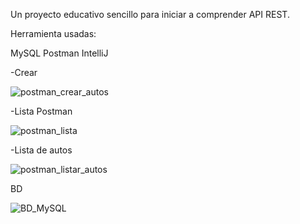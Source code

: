 Un proyecto educativo sencillo para iniciar a comprender API REST.

Herramienta usadas:

MySQL
Postman
IntelliJ

-Crear 

![postman_crear_autos](https://github.com/user-attachments/assets/bfc3488e-2200-415c-a709-ca12ae563e17)

-Lista Postman

![postman_lista](https://github.com/user-attachments/assets/376f5f19-60d0-4a1e-9daa-e05f86db7180)

-Lista de autos

![postman_listar_autos](https://github.com/user-attachments/assets/f5983cae-add6-455b-9eff-2ce1778a04de)

BD

![BD_MySQL](https://github.com/user-attachments/assets/1daaa5c2-3515-4d53-af55-c8515de39c6f)




